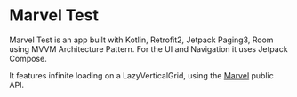 # Marvel Test

Marvel Test is an app built with Kotlin, Retrofit2, Jetpack Paging3, Room using MVVM Architecture Pattern. For the UI and Navigation it uses Jetpack Compose.

It features infinite loading on a LazyVerticalGrid, using the [Marvel](https://developer.marvel.com/) public API.
